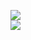[![](https://img.shields.io/badge/Made%20With-Github%20Spray-lightgrey.svg?style=for-the-badge&logo=github)](https://github.com/Annihil/github-spray#20649)  
[![](https://i.imgur.com/2DrTn0Z.gif)](https://github.com/Annihil/github-spray)